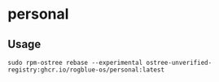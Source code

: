 # personal


## Usage

```
sudo rpm-ostree rebase --experimental ostree-unverified-registry:ghcr.io/rogblue-os/personal:latest
```